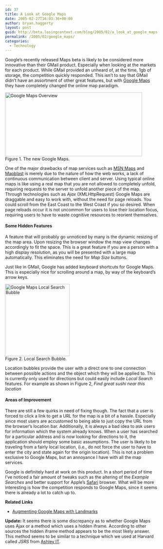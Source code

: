 ```yaml
---
id: 37
title: A Look at Google Maps
date: 2005-02-27T16:03:36+00:00
author: bryan.haggerty
layout: post
guid: http://beta.losingcontext.com/blog/2005/02/a_look_at_google_maps.php
permalink: /2005/02/google_maps/
categories:
  - Technology
---
```

Google&#8217;s recently released Maps beta is likely to be considered more innovative than their GMail product. Especially when looking at the markets for each product. While GMail provided an unheard of, at the time, 1gb of storage, the competition quickly responded. This isn&#8217;t to say that GMail didn&#8217;t have an assortment of other great features, but with [Google Maps](http://maps.google.com) they have completely changed the online map paradigm.

<p class="figure-centered">
  <img src="http://www.losingcontext.com/blog/wp-content/uploads/legacy/gmaps-overview.jpg" alt="Google Maps Overview" height="210" width="450" /><br /> Figure 1. The new Google Maps.
</p>

One of the major drawbacks of map services such as [MSN Maps](http://maps.msn.com) and [Mapblast](http://www.mapblast.com) is merely due to the nature of how the web works, a lack of continuous communication between client and server. Using typical online maps is like using a real map that you are not allowed to completely unfold, requiring requests to the server to unfold another piece of the map. Through technologies such as _Ajax_ (XMLHttpRequest) Google Maps are draggable and easy to work with, without the need for page reloads. You could scroll from the East Coast to the West Coast if you so desired. When page reloads occur it is not uncommon for users to lose their location focus, requiring users to have to waste cognitive resources to reorient themselves.

#### Some Hidden Features

A feature that will probably go unnoticed by many is the dynamic resizing of the map area. Upon resizing the browser window the map view changes accordingly to fit the space. This is a great feature if you are a person with a high display resolution, as you will be presented with a large map automatically. This eliminates the need for _Map Size_ buttons.

Just like in GMail, Google has added keyboard shortcuts for Google Maps. This is especially nice for scrolling around a map, by way of the keyboard&#8217;s arrow keys.

<p class="figure-right">
  <img src="http://www.losingcontext.com/blog/wp-content/uploads/legacy/gmaps-local-search.jpg" alt="Google Maps Local Search Bubble" height="237" width="212" /><br /> Figure 2. Local Search Bubble.
</p>

Location bubbles provide the user with a direct one to one connection between possible actions and the object which they will be applied to. This is currently only used for directions but could easily include _Local Search_ features. For example as shown in Figure 2, _Find great sushi near this location_

#### Areas of Improvement

There are still a few quirks in need of fixing though. The fact that a user is forced to click a link to get a URL for the map is a bit of a hassle. Especially since most users are accustomed to being able to just copy the URL from the browser&#8217;s location bar. Additionally, it is always a bad idea to ask users for information which the system already knows. When a user has searched for a particular address and is now looking for directions to it, the application should employ some basic assumptions. The user is likely to be traveling from a fairly local location, (i.e., do not force the user to have to enter the city and state again for the origin location). This is not a problem exclusive to Google Maps, but an annoyance I have with all the map services.

Google is definitely hard at work on this product. In a short period of time I&#8217;ve noticed a fair amount of tweaks such as the altering of the _Example Searches_ and better support for Apple&#8217;s [Safari](http://www.apple.com/safari/) browser. What will be more interesting is how the competition responds to Google Maps, since it seems there is already a lot to catch up to.

<p id="related-links">
  <strong>Related Links</strong>
</p>

  * [Augmenting Google Maps with Landmarks](/blog/2005/03/augmenting_goog.php)

<p id="update">
  <strong>Update:</strong> It seems there is some discrepancy as to whether Google Maps uses Ajax or a method which uses a hidden iframe. According to other sources the hidden iframe method appears to be the most likely answer. This method seems to be similar to a technique which we used at Harvard called <em>JSRS</em> from <a href="http://www.ashleyit.com/rs/" title="Learn more about JSRS">Ashley IT</a>.
</p>